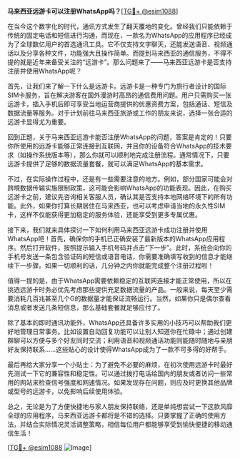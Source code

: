 **马来西亚远游卡可以注册WhatsApp吗？**[[TG💪+ @esim1088](https://t.me/s/esim1088)]

在当今这个数字化的时代，通讯方式发生了翻天覆地的变化。曾经我们只能依赖于传统的固定电话和短信进行沟通，而现在，一款名为WhatsApp的应用程序已经成为了全球数亿用户的首选通讯工具。它不仅支持文字聊天，还能发送语音、视频通话以及分享各种文件，功能强大且操作简单。而提到马来西亚的通信服务，不得不提的就是近年来备受关注的“远游卡”。那么问题来了——马来西亚远游卡是否支持注册并使用WhatsApp呢？

首先，让我们来了解一下什么是远游卡。远游卡是一种专门为旅行者设计的国际SIM卡服务，旨在解决游客在国外漫游时高昂的通信费用问题。用户只需购买一张远游卡，插入手机后即可享受当地运营商提供的优惠资费方案，包括通话、短信及数据流量等服务。对于计划前往马来西亚旅游或工作的朋友来说，选择一张合适的远游卡显得尤为重要。

回到正题，关于马来西亚远游卡能否注册WhatsApp的问题，答案是肯定的！只要你所使用的远游卡能够正常连接到互联网，并且你的设备符合WhatsApp的技术要求（如操作系统版本等），那么你就可以顺利地完成注册流程。通常情况下，只要远游卡提供了足够的数据流量套餐，就可以满足WhatsApp的基本需求。

不过，在实际操作过程中，还是有一些需要注意的地方。例如，部分国家可能会对跨境数据传输实施限制政策，这可能会影响WhatsApp的功能表现。因此，在购买远游卡之前，建议先咨询相关客服人员，确认其是否支持本地网络环境下的所有功能。此外，如果你打算长期居住在马来西亚，也可以考虑申请当地的永久性SIM卡，这样不仅能获得更加稳定的服务体验，还能享受到更多专属优惠。

接下来，我们就来具体探讨一下如何利用马来西亚远游卡成功注册并使用WhatsApp吧！首先，确保你的手机已正确安装了最新版本的WhatsApp应用程序。然后打开软件，按照提示输入手机号码并点击“下一步”。此时，系统会向你的手机号发送一条包含验证码的短信或语音电话，你需要准确填写收到的信息才能继续下一步骤。如果一切顺利的话，几分钟之内你就能完成整个注册过程啦！

值得一提的是，由于WhatsApp需要依赖稳定的互联网连接才能正常使用，所以在挑选远游卡时务必优先考虑那些提供充足数据流量的产品。一般来说，每天至少需要消耗几百兆甚至几个G的数据量才能保证流畅运行。当然，如果你只是偶尔查看消息或者发送几条短信息，那么基础套餐就足够应付了。

除了基本的即时通讯功能外，WhatsApp还具备许多实用的小技巧可以帮助我们更好地管理日常事务。比如设置自动回复功能可以让别人知道你在忙碌中；通过创建群聊可以方便与多个好友同时交流；利用语音和视频通话功能则能随时随地与亲朋好友保持联系……这些贴心的设计使得WhatsApp成为了一款不可多得的好帮手。

最后再给大家分享一个小贴士：为了避免不必要的麻烦，在初次使用远游卡时最好先测试一下它的兼容性和稳定性。可以通过拨打电话给国内的朋友或者访问一些常用的网站来检查信号强度和网速情况。如果发现存在问题，则应及时更换其他品牌或型号的远游卡，以免影响后续使用体验。

总之，无论是为了方便快捷地与家人朋友保持联络，还是单纯想尝试一下这款风靡全球的应用程序，马来西亚远游卡都将是不错的选择。只要掌握了正确的使用方法，并结合实际情况灵活调整策略，相信每位用户都能够享受到愉快便捷的移动通信生活！

[[TG💪+ @esim1088](https://t.me/s/esim1088) ![Image](https://i.postimg.cc/4NQfJmqS/Snipaste-2025-05-13-00-14-12.png)]